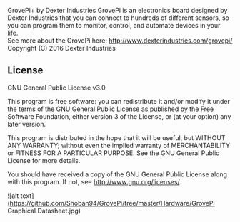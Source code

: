 GrovePi+ by Dexter Industries
GrovePi is an electronics board designed by Dexter Industries that you can connect to hundreds of different sensors, so you can program them to monitor, control, and automate devices in your life.  
See more about the GrovePi here:  http://www.dexterindustries.com/grovepi/
Copyright (C) 2016  Dexter Industries 

## License

GNU General Public License v3.0

This program is free software: you can redistribute it and/or modify
it under the terms of the GNU General Public License as published by
the Free Software Foundation, either version 3 of the License, or
(at your option) any later version.

This program is distributed in the hope that it will be useful,
but WITHOUT ANY WARRANTY; without even the implied warranty of
MERCHANTABILITY or FITNESS FOR A PARTICULAR PURPOSE.  See the
GNU General Public License for more details.

You should have received a copy of the GNU General Public License
along with this program.  If not, see <http://www.gnu.org/licenses/>.

![alt text](https://github.com/Shoban94/GrovePi/tree/master/Hardware/GrovePi Graphical Datasheet.jpg)